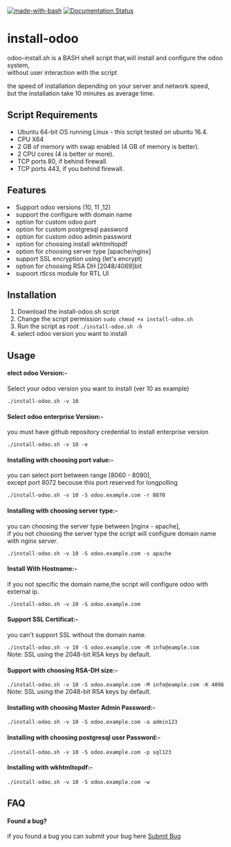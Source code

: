 [![made-with-bash](https://img.shields.io/badge/Made%20with-Bash-1f425f.svg)](https://www.gnu.org/software/bash/)
[![Documentation Status](https://readthedocs.org/projects/ansicolortags/badge/?version=latest)](http://ansicolortags.readthedocs.io/?badge=latest)

# install-odoo
odoo-install.sh is a BASH shell script that,will install and configure the odoo system,<br> without user interaction with the script<br>

the speed of installation depending on your server and network speed,<br>
but the installation take 10 minutes as average time.

<h2>Script Requirements</h2>
<ul>
   <li>Ubuntu 64-bit OS running Linux - this script tested on ubuntu 16.4.</li>
	 <li>CPU X64</li>
	 <li>2 GB of memory with swap enabled (4 GB of memory is better).</li>
	 <li>2 CPU cores (4 is better or more).</li>
	 <li>TCP ports 80, if behind firewall.</li>
	 <li>TCP ports 443, if you behind firewall.</li>
</ul>
<h2>Features</h2>
   <li>Support odoo versions (10, 11 ,12)</li>
	 <li>support the configure with domain name</li>
	 <li>option for custom odoo port</li>
	 <li>option for custom postgresql password</li>
	 <li>option for custom odoo admin password</li>
	 <li>option for choosing install wkhtmltopdf</li>
	 <li>option for choosing server type [apache/nginx]</li>
	 <li>support SSL encryption using (let's encrypt)</li>
	 <li>option for choosing RSA DH [2048/4069]bit</li>
	 <li>supoort rtlcss module for RTL UI</li>
<h2>Installation</h2>
<ol>
   <li>Download the install-odoo.sh script</li>
   <li>Change the script permission <code>sudo chmod +x install-odoo.sh</code>  </li>
   <li>Run the script as root <code>./install-odoo.sh -h</code></li>
   <li>select odoo version you want to install</li>
</ol>
<h2>Usage</h2>

<h4>elect odoo Version:-</h4>
<p>Select your odoo version you want to install (ver 10 as example)</p>
<code>./install-odoo.sh -v 10 </code>

<h4>Select odoo enterprise Version:-</h4>
<p>you must have github repository credential to install enterprise version</p>
<code>./install-odoo.sh -v 10 -e </code>

<h4>Installing with choosing port value:-</h4>
<p>you can select port between range [8060 - 8090],<br>except port 8072 becouse this port reserved for longpolling</p>
<code>./install-odoo.sh -v 10 -S odoo.example.com -r 8070</code>

<h4>Installing with choosing server type:-</h4>
<p>you can choosing the server type between [nginx - apache],<br>if you not choosing the server type the script will configure domain name with nginx server.</p>
<code>./install-odoo.sh -v 10 -S odoo.example.com -s apache</code>

<h4>Install With Hostname:-</h4>
<p>if you not specific the domain name,the script will configure odoo with external ip.</p>
<code>./install-odoo.sh -v 10 -S odoo.example.com </code><br>

<h4>Support SSL Certificat:-</h4>
<p>you can't support SSL without the domain name.</p>
<code>./install-odoo.sh -v 10 -S odoo.example.com -M info@eample.com </code><br>
<note>Note: SSL using the 2048-bit RSA keys by default.</note>

<h4>Support with choosing RSA-DH size:-</h4>
<code>./install-odoo.sh -v 10 -S odoo.example.com -M info@eample.com -K 4096</code><br>
<note>Note: SSL using the 2048-bit RSA keys by default.</note>

<h4>Installing with choosing Master Admin Password:-</h4>
<code>./install-odoo.sh -v 10 -S odoo.example.com -a admin123</code>

<h4>Installing with choosing postgresql user Password:-</h4>
<code>./install-odoo.sh -v 10 -S odoo.example.com -p sql123</code>

<h4>Installing with wkhtmltopdf:-</h4>
<code>./install-odoo.sh -v 10 -S odoo.example.com -w</code>

<h2>FAQ</h2>
<h4>Found a bug?</h4>
if you found a bug you can submit your bug here <a href="https://github.com/Sherif-khaled/install-odoo/issues/new">Submit Bug</a>

